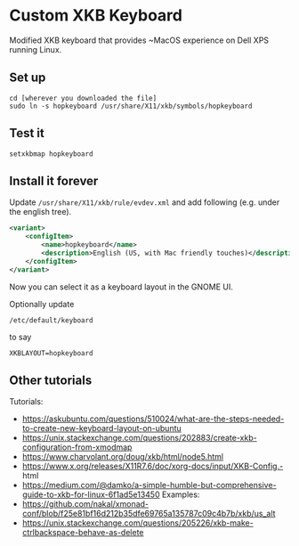 # Custom XKB Keyboard

Modified XKB keyboard that provides ~MacOS experience on Dell XPS running Linux. 

## Set up
```
cd [wherever you downloaded the file]
sudo ln -s hopkeyboard /usr/share/X11/xkb/symbols/hopkeyboard
```

## Test it
```
setxkbmap hopkeyboard
```

## Install it forever

Update `/usr/share/X11/xkb/rule/evdev.xml` and add following (e.g. under the english tree).
```xml
<variant>
    <configItem>
        <name>hopkeyboard</name>
        <description>English (US, with Mac friendly touches)</description>
    </configItem>
</variant>
```

Now you can select it as a keyboard layout in the GNOME UI. 

Optionally update
```
/etc/default/keyboard
```
to say
```
XKBLAYOUT=hopkeyboard
```

## Other tutorials
Tutorials:
 - https://askubuntu.com/questions/510024/what-are-the-steps-needed-to-create-new-keyboard-layout-on-ubuntu
 - https://unix.stackexchange.com/questions/202883/create-xkb-configuration-from-xmodmap
 - https://www.charvolant.org/doug/xkb/html/node5.html
 - https://www.x.org/releases/X11R7.6/doc/xorg-docs/input/XKB-Config.- html
 - https://medium.com/@damko/a-simple-humble-but-comprehensive-guide-to-xkb-for-linux-6f1ad5e13450
Examples:
 - https://github.com/nakal/xmonad-conf/blob/f25e81bf16d212b35dfe69765a135787c09c4b7b/xkb/us_alt
 - https://unix.stackexchange.com/questions/205226/xkb-make-ctrlbackspace-behave-as-delete
